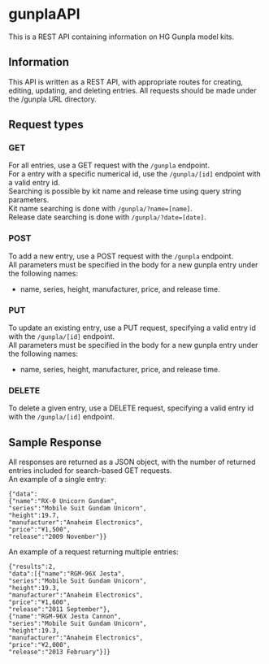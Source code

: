 # gunplaAPI
This is a REST API containing information on HG Gunpla model kits.

## Information
This API is written as a REST API, with appropriate routes for creating, editing, updating, and deleting entries.
All requests should be made under the /gunpla URL directory.

## Request types
### GET
For all entries, use a GET request with the `/gunpla` endpoint.   
For a entry with a specific numerical id, use the `/gunpla/[id]` endpoint with a valid entry id.  
Searching is possible by kit name and release time using query string parameters.  
Kit name searching is done with `/gunpla/?name=[name]`.  
Release date searching is done with `/gunpla/?date=[date]`.  

### POST
To add a new entry, use a POST request with the `/gunpla` endpoint.  
All parameters must be specified in the body for a new gunpla entry under the following names: 
* name, series, height, manufacturer, price, and release time.  

### PUT
To update an existing entry, use a PUT request, specifying a valid entry id with the `/gunpla/[id]` endpoint.  
All parameters must be specified in the body for a new gunpla entry under the following names:  
* name, series, height, manufacturer, price, and release time.  

### DELETE
To delete a given entry, use a DELETE request, specifying a valid entry id with the `/gunpla/[id]` endpoint.

## Sample Response
All responses are returned as a JSON object, with the number of returned entries included for search-based GET requests.<br>
An example of a single entry:  
```
{"data":  
{"name":"RX-0 Unicorn Gundam",  
"series":"Mobile Suit Gundam Unicorn",  
"height":19.7,  
"manufacturer":"Anaheim Electronics",  
"price":"¥1,500",  
"release":"2009 November"}}
```    
An example of a request returning multiple entries:  
```
{"results":2,  
"data":[{"name":"RGM-96X Jesta",  
"series":"Mobile Suit Gundam Unicorn",  
"height":19.3,  
"manufacturer":"Anaheim Electronics",  
"price":"¥1,600",  
"release":"2011 September"},  
{"name":"RGM-96X Jesta Cannon",  
"series":"Mobile Suit Gundam Unicorn",  
"height":19.3,  
"manufacturer":"Anaheim Electronics",  
"price":"¥2,000",  
"release":"2013 February"}]}
```
